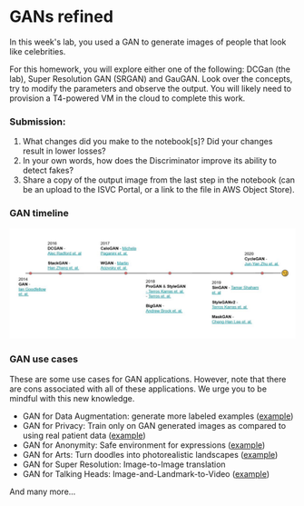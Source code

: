 # GANs refined
In this week's lab, you used a GAN to generate images of people that look like celebrities.

For this homework, you will explore either one of the following: DCGan (the lab), Super Resolution GAN (SRGAN) and GauGAN. Look over the concepts, try to modify the parameters and observe the output. You will likely need to provision a T4-powered VM in the cloud to complete this work.

### Submission:
1. What changes did you make to the notebook[s]? Did your changes result in lower losses?
2. In your own words, how does the Discriminator improve its ability to detect fakes?
3. Share a copy of the output image from the last step in the notebook (can be an upload to the ISVC Portal, or a link to the file in AWS Object Store).

### GAN timeline
![](GAN_timeline.JPG)

### GAN use cases

These are some use cases for GAN applications. However, note that there are cons associated with all of these applications. We urge you to be mindful with this new knowledge.

- GAN for Data Augmentation: generate more labeled examples ([example](https://www.nature.com/articles/s41598-019-52737-x))
- GAN for Privacy: Train only on GAN generated images as compared to using real patient data ([example](https://www.ahajournals.org/doi/full/10.1161/CIRCOUTCOMES.118.005122))
- GAN for Anonymity: Safe environment for expressions ([example](https://github.com/hukkelas/DeepPrivacy))
- GAN for Arts: Turn doodles into photorealistic landscapes ([example](https://github.com/NVlabs/SPADE))
- GAN for Super Resolution: Image-to-Image translation 
- GAN for Talking Heads: Image-and-Landmark-to-Video ([example](https://github.com/vincent-thevenin/Realistic-Neural-Talking-Head-Models))

And many more...
